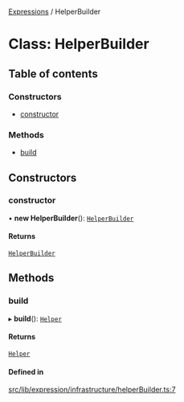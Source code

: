 [Expressions](../README.md) / HelperBuilder

# Class: HelperBuilder

## Table of contents

### Constructors

- [constructor](HelperBuilder.md#constructor)

### Methods

- [build](HelperBuilder.md#build)

## Constructors

### constructor

• **new HelperBuilder**(): [`HelperBuilder`](HelperBuilder.md)

#### Returns

[`HelperBuilder`](HelperBuilder.md)

## Methods

### build

▸ **build**(): [`Helper`](Helper.md)

#### Returns

[`Helper`](Helper.md)

#### Defined in

[src/lib/expression/infrastructure/helperBuilder.ts:7](https://github.com/FlavioLionelRita/3xpr/blob/2371f39/src/lib/expression/infrastructure/helperBuilder.ts#L7)
